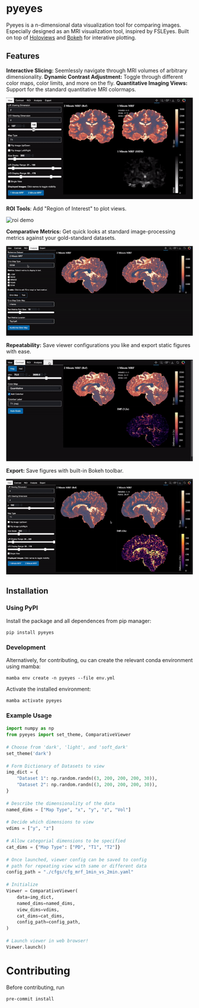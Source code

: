 # pyeyes

Pyeyes is a n-dimensional data visualization tool for comparing images. Especially designed as an MRI visualization tool, inspired by FSLEyes. Built on top of [Holoviews](https://holoviews.org/) and [Bokeh](https://bokeh.org/) for interative plotting.



## Features

**Interactive Slicing:** Seemlessly navigate through MRI volumes of arbitrary dimensionality.
**Dynamic Contrast Adjustment:** Toggle through different color maps, color limits, and more on the fly.
**Quantitative Imaging Views:** Support for the standard quantitative MRI colormaps.

![viewer demo](./doc/viewer_gif.gif "Demo")

**ROI Tools**: Add "Region of Interest" to plot views.

![roi demo](./doc/roi.gif "ROI")


**Comparative Metrics:** Get quick looks at standard image-processing metrics against your gold-standard datasets.

![analysis demo](./doc/analysis.gif "Analysis")

**Repeatability:** Save viewer configurations you like and export static figures with ease.

![save demo](./doc/save_config.gif "Save")

**Export:** Save figures with built-in Bokeh toolbar.

![save demo](./doc/download.gif "Save")


## Installation

### Using PyPI
Install the package and all dependences from pip manager:
```
pip install pyeyes
```

### Development
Alternatively, for contributing, ou can create the relevant conda environment using mamba:
```
mamba env create -n pyeyes --file env.yml
```

Activate the installed environment:
```
mamba activate pyeyes
```

### Example Usage

```python
import numpy as np
from pyeyes import set_theme, ComparativeViewer

# Choose from 'dark', 'light', and 'soft_dark'
set_theme('dark')

# Form Dictionary of Datasets to view
img_dict = {
    "Dataset 1": np.random.randn((3, 200, 200, 200, 30)),
    "Dataset 2": np.random.randn((3, 200, 200, 200, 30)),
}

# Describe the dimensionality of the data
named_dims = ["Map Type", "x", "y", "z", "Vol"]

# Decide which dimensions to view
vdims = ["y", "z"]

# Allow categorial dimensions to be specified
cat_dims = {"Map Type": ["PD", "T1", "T2"]}

# Once launched, viewer config can be saved to config
# path for repeating view with same or different data
config_path = "./cfgs/cfg_mrf_1min_vs_2min.yaml"

# Initialize
Viewer = ComparativeViewer(
    data=img_dict,
    named_dims=named_dims,
    view_dims=vdims,
    cat_dims=cat_dims,
    config_path=config_path,
)

# Launch viewer in web browser!
Viewer.launch()
```

# Contributing

Before contributing, run
```bash
pre-commit install
```
